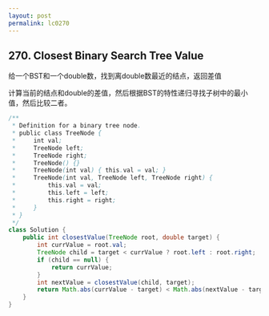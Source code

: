 ```yaml
---
layout: post
permalink: lc0270 
---
```


## 270. Closest Binary Search Tree Value

给一个BST和一个double数，找到离double数最近的结点，返回差值

计算当前的结点和double的差值，然后根据BST的特性递归寻找子树中的最小值，然后比较二者。

```java
/**
 * Definition for a binary tree node.
 * public class TreeNode {
 *     int val;
 *     TreeNode left;
 *     TreeNode right;
 *     TreeNode() {}
 *     TreeNode(int val) { this.val = val; }
 *     TreeNode(int val, TreeNode left, TreeNode right) {
 *         this.val = val;
 *         this.left = left;
 *         this.right = right;
 *     }
 * }
 */
class Solution {
    public int closestValue(TreeNode root, double target) {
        int currValue = root.val;
        TreeNode child = target < currValue ? root.left : root.right;
        if (child == null) {
            return currValue;
        }
        int nextValue = closestValue(child, target);
        return Math.abs(currValue - target) < Math.abs(nextValue - target) ? currValue : nextValue;
    }
}
```